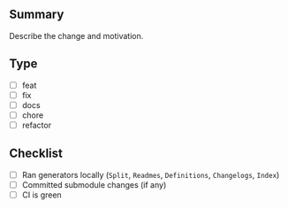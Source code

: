 ## Summary
Describe the change and motivation.

## Type
- [ ] feat
- [ ] fix
- [ ] docs
- [ ] chore
- [ ] refactor

## Checklist
- [ ] Ran generators locally (`Split`, `Readmes`, `Definitions`, `Changelogs`, `Index`)
- [ ] Committed submodule changes (if any)
- [ ] CI is green
